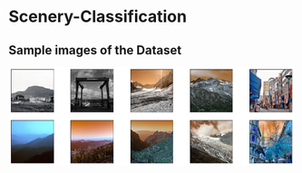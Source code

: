 # Scenery-Classification
## Sample images of the Dataset
![alt text](https://github.com/Shivam241298/Scenery-Classification/blob/master/download%20(2).png)

